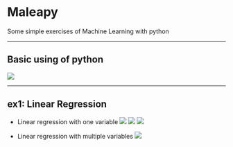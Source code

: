 # Maleapy
Some simple exercises of Machine Learning with python

---


Basic using of python
---

![](https://github.com/Brokenwind/Maleapy/blob/master/imgdocs/images/ex0_aligmv1.png)

---


ex1: Linear Regression
---
* Linear regression with one variable
![](https://github.com/Brokenwind/Maleapy/blob/master/imgdocs/images/ex1_one1.png) ![](https://github.com/Brokenwind/Maleapy/blob/master/imgdocs/images/ex1_one2.png) ![](https://github.com/Brokenwind/Maleapy/blob/master/imgdocs/images/ex1_one3.png)

* Linear regression with multiple variables
![](https://github.com/Brokenwind/Maleapy/blob/master/imgdocs/images/ex1_two1.png)
